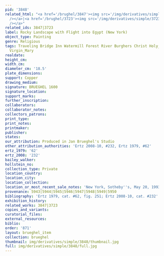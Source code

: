 ```yaml
---
pid: '3848'
related_html: "<a href='/brughel/3847'><img src='/img/derivatives/simple/3847/thumbnail.jpg'
  /></a>|<a href='/brughel/3723'><img src='/img/derivatives/simple/3723/thumbnail.jpg'
  /></a>"
related_ids: 3847|3723
label: Rocky Landscape with Flight into Egypt (New York)
object_type: Painting
genre: Religious
tags: Traveling Bridge Inn Watermill Forest River Burghers Christ Holy_family New_Testament
  Virgin_Mary
realdate: 
height_cm: 
width_cm: 
diameter_cm: '18.5'
plate_dimensions: 
support: Copper
drawing_medium: 
signature: BRUEGHEL 1600
signature_location: 
support_marks: 
further_inscription: 
collaborators: 
collaborator_notes: 
collectors_patrons: 
print_type: 
print_notes: 
printmaker: 
publisher: 
states: 
our_attribution: Produced in Jan Brueghel's Studio
other_attribution_authorities: 'Ertz 2008-10, #232, Ertz 1979, #62'
ertz_1979: '62'
ertz_2008: '232'
bailey_walker: 
hollstein_no: 
collection_type: Private
location_country: 
location_city: 
location_collection: 
location_or_most_recent_sale_notes: 'New York, Sotheby''s, May 20, 1993, #25'
provenance: 5943|5944|5945|5946|5947|5948|5949|5950
bibliography: 'Ertz 1979, cat. #62, fig. 251; Ertz 2008-10, cat. #232'
exhibition_history: 
related_works: 3847|3723
copies_and_variants: 
curatorial_files: 
external_resources: 
biblio: 
order: '871'
layout: brueghel_item
collection: brueghel
thumbnail: img/derivatives/simple/3848/thumbnail.jpg
full: img/derivatives/simple/3848/full.jpg
---
```

